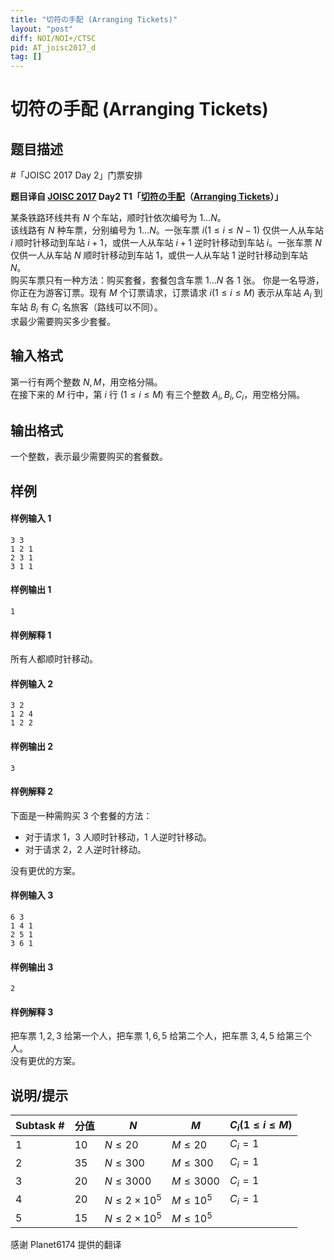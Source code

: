 ```yaml
---
title: "切符の手配 (Arranging Tickets)"
layout: "post"
diff: NOI/NOI+/CTSC
pid: AT_joisc2017_d
tag: []
---
```


# 切符の手配 (Arranging Tickets)

## 题目描述

#「JOISC 2017 Day 2」门票安排


**题目译自 [JOISC 2017](https://www.ioi-jp.org/camp/2017/2017-sp-tasks/index.html) Day2 T1「[切符の手配](https://www.ioi-jp.org/camp/2017/2017-sp-tasks/2017-sp-d2.pdf)（[Arranging Tickets](https://www.ioi-jp.org/camp/2017/2017-sp-tasks/2017-sp-d2-en.pdf)）」**

某条铁路环线共有 $N$ 个车站，顺时针依次编号为 $1\ldots N$。  
该线路有 $N$ 种车票，分别编号为 $1\ldots N$。一张车票 $i(1\le i\le N-1)$ 仅供一人从车站 $i$ 顺时针移动到车站 $i+1$，或供一人从车站 $i+1$ 逆时针移动到车站 $i$。一张车票 $N$ 仅供一人从车站 $N$ 顺时针移动到车站 $1$，或供一人从车站 $1$ 逆时针移动到车站 $N$。  
购买车票只有一种方法：购买套餐，套餐包含车票 $1\ldots N$ 各 $1$ 张。
你是一名导游，你正在为游客订票。现有 $M$ 个订票请求，订票请求 $i(1\le i\le M)$ 表示从车站 $A_i$ 到车站 $B_i$ 有 $C_i$ 名旅客（路线可以不同）。  
求最少需要购买多少套餐。

## 输入格式

第一行有两个整数 $N,M$，用空格分隔。  
在接下来的 $M$ 行中，第 $i$ 行 $(1\le i\le M)$ 有三个整数 $A_i,B_i,C_i$，用空格分隔。

## 输出格式

一个整数，表示最少需要购买的套餐数。

## 样例

#### 样例输入 1
```plain
3 3
1 2 1
2 3 1
3 1 1
```

#### 样例输出 1
```plain
1
```

#### 样例解释 1
所有人都顺时针移动。

#### 样例输入 2
```plain
3 2
1 2 4
1 2 2
```

#### 样例输出 2
```plain
3
```

#### 样例解释 2
下面是一种需购买 $3$ 个套餐的方法：
- 对于请求 $1$，$3$ 人顺时针移动，$1$ 人逆时针移动。
- 对于请求 $2$，$2$ 人逆时针移动。

没有更优的方案。

#### 样例输入 3
```plain
6 3
1 4 1
2 5 1
3 6 1
```

#### 样例输出 3
```plain
2
```

#### 样例解释 3
把车票 $1,2,3$ 给第一个人，把车票 $1,6,5$ 给第二个人，把车票 $3,4,5$ 给第三个人。  
没有更优的方案。

## 说明/提示

|Subtask #|分值|$N$|$M$|$C_i(1\le i\le M)$|
|-|-|-|-|-|
|1|10|$N\le 20$|$M\le 20$|$C_i=1$|
|2|35|$N\le 300$|$M\le 300$|$C_i=1$|
|3|20|$N\le 3000$|$M\le 3000$|$C_i=1$|
|4|20|$N\le 2\times 10^5$|$M\le 10^5$|$C_i=1$|
|5|15|$N\le 2\times 10^5$|$M\le 10^5$||

感谢 Planet6174 提供的翻译


